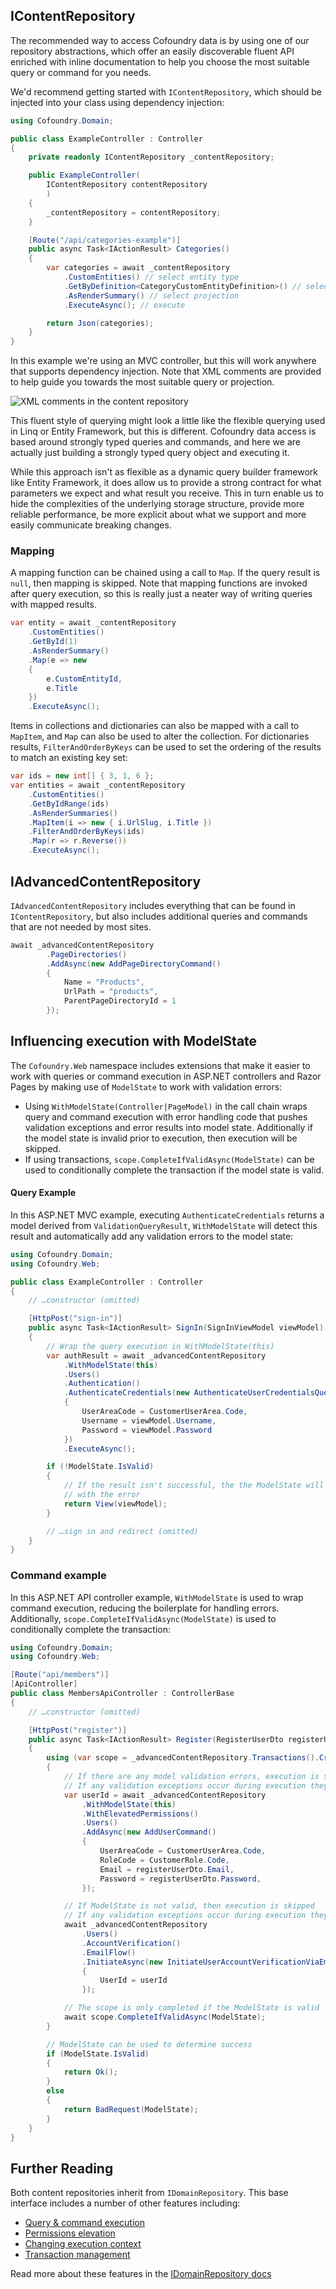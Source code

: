 ## IContentRepository

The recommended way to access Cofoundry data is by using one of our repository abstractions, which offer an easily discoverable fluent API enriched with inline documentation to help you choose the most suitable query or command for you needs. 

We'd recommend getting started with `IContentRepository`, which should be injected into your class using dependency injection:

```csharp
using Cofoundry.Domain;

public class ExampleController : Controller
{
    private readonly IContentRepository _contentRepository;

    public ExampleController(
        IContentRepository contentRepository
        )
    {
        _contentRepository = contentRepository;
    }

    [Route("/api/categories-example")]
    public async Task<IActionResult> Categories()
    {
        var categories = await _contentRepository
            .CustomEntities() // select entity type
            .GetByDefinition<CategoryCustomEntityDefinition>() // select query type
            .AsRenderSummary() // select projection
            .ExecuteAsync(); // execute

        return Json(categories);
    }
}
```

In this example we're using an MVC controller, but this will work anywhere that supports dependency injection. Note that XML comments are provided to help guide you towards the most suitable query or projection.

![XML comments in the content repository](images/content-repository-xml-comments.png)

This fluent style of querying might look a little like the flexible querying used in Linq or Entity Framework, but this is different. Cofoundry data access is based around strongly typed queries and commands, and here we are actually just building a strongly typed query object and executing it.

While this approach isn't as flexible as a dynamic query builder framework like Entity Framework, it does allow us to provide a strong contract for what parameters we expect and what result you receive. This in turn enable us to hide the complexities of the underlying storage structure, provide more reliable performance, be more explicit about what we support and more easily communicate breaking changes.

### Mapping

A mapping function can be chained using a call to `Map`. If the query result is `null`, then mapping is skipped. Note that mapping functions are invoked after query execution, so this is really just a neater way of writing queries with mapped results.

```csharp
var entity = await _contentRepository
    .CustomEntities()
    .GetById(1)
    .AsRenderSummary()
    .Map(e => new
    {
        e.CustomEntityId,
        e.Title
    })
    .ExecuteAsync();
```

Items in collections and dictionaries can also be mapped with a call to `MapItem`, and `Map` can also be used to alter the collection. For dictionaries results, `FilterAndOrderByKeys` can be used to set the ordering of the results to match an existing key set:

```csharp
var ids = new int[] { 3, 1, 6 };
var entities = await _contentRepository
    .CustomEntities()
    .GetByIdRange(ids)
    .AsRenderSummaries()
    .MapItem(i => new { i.UrlSlug, i.Title })
    .FilterAndOrderByKeys(ids)
    .Map(r => r.Reverse())
    .ExecuteAsync();
```

## IAdvancedContentRepository

`IAdvancedContentRepository` includes everything that can be found in `IContentRepository`, but also includes additional queries and commands that are not needed by most sites.

```csharp
await _advancedContentRepository
        .PageDirectories()
        .AddAsync(new AddPageDirectoryCommand()
        {
            Name = "Products",
            UrlPath = "products",
            ParentPageDirectoryId = 1
        });
```

## Influencing execution with ModelState

The `Cofoundry.Web` namespace includes extensions that make it easier to work with queries or command execution in ASP.NET controllers and Razor Pages by making use of `ModelState` to work with validation errors:

- Using `WithModelState(Controller|PageModel)` in the call chain wraps query and command execution with error handling code that pushes validation exceptions and error results into model state. Additionally if the model state is invalid prior to execution, then execution will be skipped.
- If using transactions, `scope.CompleteIfValidAsync(ModelState)` can be used to conditionally complete the transaction if the model state is valid.

#### Query Example

In this ASP.NET MVC example, executing `AuthenticateCredentials` returns a model derived from `ValidationQueryResult`, `WithModelState` will detect this result and automatically add any validation errors to the model state:

```csharp
using Cofoundry.Domain;
using Cofoundry.Web;

public class ExampleController : Controller
{
    // …constructor (omitted)

    [HttpPost("sign-in")]
    public async Task<IActionResult> SignIn(SignInViewModel viewModel)
    {
        // Wrap the query execution in WithModelState(this)
        var authResult = await _advancedContentRepository
            .WithModelState(this)
            .Users()
            .Authentication()
            .AuthenticateCredentials(new AuthenticateUserCredentialsQuery()
            {
                UserAreaCode = CustomerUserArea.Code,
                Username = viewModel.Username,
                Password = viewModel.Password
            })
            .ExecuteAsync();

        if (!ModelState.IsValid)
        {
            // If the result isn't successful, the the ModelState will be populated
            // with the error
            return View(viewModel);
        }

        // …sign in and redirect (omitted)
    }
}
```

### Command example

In this ASP.NET API controller example, `WithModelState` is used to wrap command execution, reducing the boilerplate for handling errors. Additionally, `scope.CompleteIfValidAsync(ModelState)` is used to conditionally complete the transaction:

```csharp
using Cofoundry.Domain;
using Cofoundry.Web;

[Route("api/members")]
[ApiController]
public class MembersApiController : ControllerBase
{
    // …constructor (omitted)

    [HttpPost("register")]
    public async Task<IActionResult> Register(RegisterUserDto registerUserDto)
    {
        using (var scope = _advancedContentRepository.Transactions().CreateScope())
        {
            // If there are any model validation errors, execution is skipped
            // If any validation exceptions occur during execution they are added to model state
            var userId = await _advancedContentRepository
                .WithModelState(this)
                .WithElevatedPermissions()
                .Users()
                .AddAsync(new AddUserCommand()
                {
                    UserAreaCode = CustomerUserArea.Code,
                    RoleCode = CustomerRole.Code,
                    Email = registerUserDto.Email,
                    Password = registerUserDto.Password,
                });

            // If ModelState is not valid, then execution is skipped
            // If any validation exceptions occur during execution they are added to model state
            await _advancedContentRepository
                .Users()
                .AccountVerification()
                .EmailFlow()
                .InitiateAsync(new InitiateUserAccountVerificationViaEmailCommand()
                {
                    UserId = userId
                });

            // The scope is only completed if the ModelState is valid
            await scope.CompleteIfValidAsync(ModelState);
        }

        // ModelState can be used to determine success
        if (ModelState.IsValid)
        {
            return Ok();
        }
        else
        {
            return BadRequest(ModelState);
        }
    }
}
```

## Further Reading

Both content repositories inherit from `IDomainRepository`. This base interface includes a number of other features including:

- [Query & command execution](/framework/data-access/idomainrepository#executing-queries-and-commands)
- [Permissions elevation](/framework/data-access/idomainrepository#elevating-permissions)
- [Changing execution context](/framework/data-access/idomainrepository#changing-context)
- [Transaction management](/framework/data-access/idomainrepository#transactions)

Read more about these features in the [IDomainRepository docs](/framework/data-access/idomainrepository)